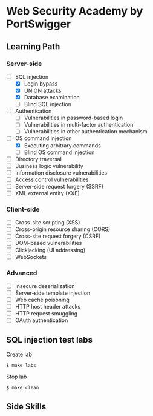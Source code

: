 # Web Security Academy by PortSwigger
## Learning Path

### Server-side
- [ ] SQL injection 
    - [x] Login bypass
    - [x] UNION attacks
    - [x] Database examination
    - [ ] Blind SQL injection 
- [ ] Authentication
    - [ ] Vulnerabilities in password-based login
    - [ ] Vulnerabilities in multi-factor authentication
    - [ ] Vulnerabilities in other authentication mechanism
- [ ] OS command injection
    - [x] Executing arbitrary commands
    - [ ] Blind OS command injection 
- [ ] Directory traversal
- [ ] Business logic vulnerability
- [ ] Information disclosure vulnerabilities
- [ ] Access control vulnerabilities
- [ ] Server-side request forgery (SSRF)
- [ ] XML external entity (XXE)

### Client-side
- [ ] Cross-site scripting (XSS)
- [ ] Cross-origin resource sharing (CORS)
- [ ] Cross-site request forgery (CSRF)
- [ ] DOM-based vulnerabilities
- [ ] Clickjacking (UI addressing)
- [ ] WebSockets

### Advanced
- [ ] Insecure deserialization
- [ ] Server-side template injection
- [ ] Web cache poisoning
- [ ] HTTP host header attacks
- [ ] HTTP request smuggling
- [ ] OAuth authentication

## SQL injection test labs

Create lab
```
$ make labs
```

Stop lab
```
$ make clean
```

## Side Skills
